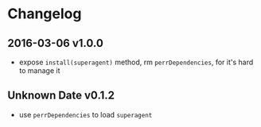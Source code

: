 # Changelog

## 2016-03-06 v1.0.0
- expose `install(superagent)` method, rm `perrDependencies`, for it's hard to manage it

## Unknown Date v0.1.2
- use `perrDependencies` to load `superagent`